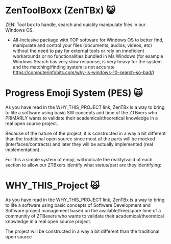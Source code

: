 # ZenToolBoxx (ZenTBx) 😺
ZEN: Tool box to handle, search and quickly manipulate files in our Windows OS.

- All-Inclusive package with TOP software for Windows OS to better find, manipulate and control your files (documents, audios, videos, etc) without the need to pay for external tools or rely on inneficient workarounds or no functionalities bundled in Ms Windows (for example Windows Search has very slow response, is very heavy for the system and the matching/finding system is not accurate https://computerinfobits.com/why-is-windows-10-search-so-bad/)

# Progress Emoji System (PES) 🙀

As you have read in the WHY_THIS_PROJECT link, ZenTBx is a way to bring to life a software using basic SW concepts and time of the ZTBxers who PRIMARLY wants to validate their academical/theoretical knowledge in a real open source project.

Because of the nature of the project, it is constructed in a way a bit different than the traditional open source since most of the parts will be mocked (interfaces/contracts) and later they will be actually implemented (real implementation).

For this a simple system of emoji, will indicate the reality/valid of each section to allow our ZTBxers identify what status/part are they identifying:




# WHY_THIS_Project 🙀

As you have read in the WHY_THIS_PROJECT link, ZenTBx is a way to bring to life a software using basic concepts of Software Development and Software project management based on the available/free/spare time of a communitiy of ZTBexers who wants to validate their academical/theoretical knowledge in a real open source project.

The project will be constructed in a way a bit different than the traditional open source 
